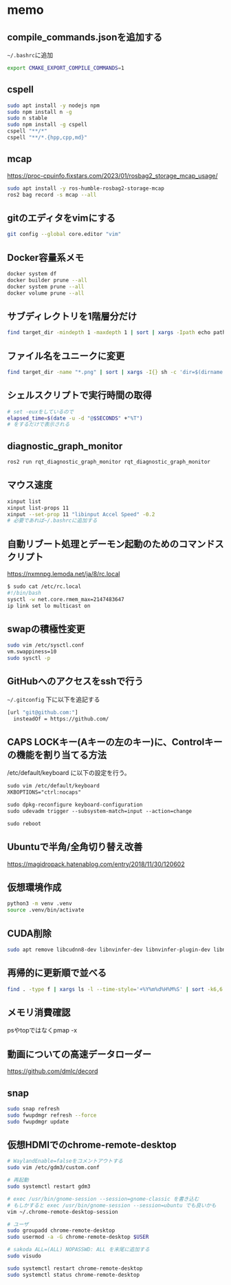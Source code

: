 # memo

## compile_commands.jsonを追加する

`~/.bashrc`に追加

```bash
export CMAKE_EXPORT_COMPILE_COMMANDS=1
```

## cspell

```bash
sudo apt install -y nodejs npm
sudo npm install n -g
sudo n stable
sudo npm install -g cspell
cspell "**/*"
cspell "**/*.{hpp,cpp,md}"
```

## mcap

<https://proc-cpuinfo.fixstars.com/2023/01/rosbag2_storage_mcap_usage/>

```bash
sudo apt install -y ros-humble-rosbag2-storage-mcap
ros2 bag record -s mcap --all
```

## gitのエディタをvimにする

```bash
git config --global core.editor "vim"
```

## Docker容量系メモ

```bash
docker system df
docker builder prune --all
docker system prune --all
docker volume prune --all
```

## サブディレクトリを1階層分だけ

```bash
find target_dir -mindepth 1 -maxdepth 1 | sort | xargs -Ipath echo path
```

## ファイル名をユニークに変更

```bash
find target_dir -name "*.png" | sort | xargs -I{} sh -c 'dir=$(dirname "{}"); prefix=$(basename "$dir"); orig=$(basename "{}"); echo "${dir}/${prefix}_${orig}"'
```

## シェルスクリプトで実行時間の取得

```bash
# set -euxをしているので
elapsed_time=$(date -u -d "@$SECONDS" +"%T")
# をするだけで表示される
```

## diagnostic_graph_monitor

```bash
ros2 run rqt_diagnostic_graph_monitor rqt_diagnostic_graph_monitor
```

## マウス速度

```bash
xinput list
xinput list-props 11
xinput --set-prop 11 "libinput Accel Speed" -0.2
# 必要であれば~/.bashrcに追加する
```

## 自動リブート処理とデーモン起動のためのコマンドスクリプト

<https://nxmnpg.lemoda.net/ja/8/rc.local>

```bash
$ sudo cat /etc/rc.local
#!/bin/bash
sysctl -w net.core.rmem_max=2147483647
ip link set lo multicast on
```

## swapの積極性変更

```bash
sudo vim /etc/sysctl.conf
vm.swappiness=10
sudo sysctl -p
```

## GitHubへのアクセスをsshで行う

`~/.gitconfig` 下に以下を追記する

```bash
[url "git@github.com:"]
  insteadOf = https://github.com/
```

## CAPS LOCKキー(Aキーの左のキー)に、Controlキーの機能を割り当てる方法

/etc/default/keyboard に以下の設定を行う。

```txt
sudo vim /etc/default/keyboard
XKBOPTIONS="ctrl:nocaps"

sudo dpkg-reconfigure keyboard-configuration
sudo udevadm trigger --subsystem-match=input --action=change

sudo reboot
```

## Ubuntuで半角/全角切り替え改善

<https://magidropack.hatenablog.com/entry/2018/11/30/120602>

## 仮想環境作成

```bash
python3 -m venv .venv
source .venv/bin/activate
```

## CUDA削除

```bash
sudo apt remove libcudnn8-dev libnvinfer-dev libnvinfer-plugin-dev libnvonnxparsers-dev libnvparsers-dev *cuda*
```

## 再帰的に更新順で並べる

```bash
find . -type f | xargs ls -l --time-style='+%Y%m%d%H%M%S' | sort -k6,6
```

## メモリ消費確認

psやtopではなくpmap -x

## 動画についての高速データローダー

<https://github.com/dmlc/decord>

## snap

```bash
sudo snap refresh
sudo fwupdmgr refresh --force
sudo fwupdmgr update
```

## 仮想HDMIでのchrome-remote-desktop

```bash
# WaylandEnable=falseをコメントアウトする
sudo vim /etc/gdm3/custom.conf

# 再起動
sudo systemctl restart gdm3

# exec /usr/bin/gnome-session --session=gnome-classic を書き込む
# もしかすると exec /usr/bin/gnome-session --session=ubuntu でも良いかも
vim ~/.chrome-remote-desktop-session

# ユーザ
sudo groupadd chrome-remote-desktop
sudo usermod -a -G chrome-remote-desktop $USER

# sakoda ALL=(ALL) NOPASSWD: ALL を末尾に追加する
sudo visudo

sudo systemctl restart chrome-remote-desktop
sudo systemctl status chrome-remote-desktop
```
